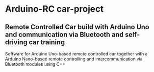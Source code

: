 Arduino-RC car-project
================
Remote Controlled Car build with Arduino Uno and communication via Bluetooth and self-driving car training
---------------------------------------------

Software for Arduino Uno-based remote controlled car together with a Arduino Nano-based remote controlling and intercommunication via Bluetooth modules using C++
